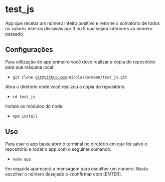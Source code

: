 # test_js

App que receba um número inteiro positivo e retorne o somatório de todos os valores inteiros divisíveis por 3 ou 5 que sejam inferiores ao número passado.

## Configurações
Para utilização do app primeiro você deve realizar a copia do repositório para sua máquina local:
  - <code>git clone git@github.com:nicolasKormann/test_js.git</code>

Abra o diretório onde você realizou a cópia do repositório.
  - <code>cd test_js</code>

Instale os módulos do node:
  - <code>npm install</code>

## Uso
Para usar o app basta abrir o terminal no diretório em que foi salvo o repositório e rodar o app com o seguinte comando:
  - <code>node app</code>
<p>Em seguida aparecerá a mensagem para escolher um número. Basta escolher o número desejado e cconfirmar com [ENTER].
  
